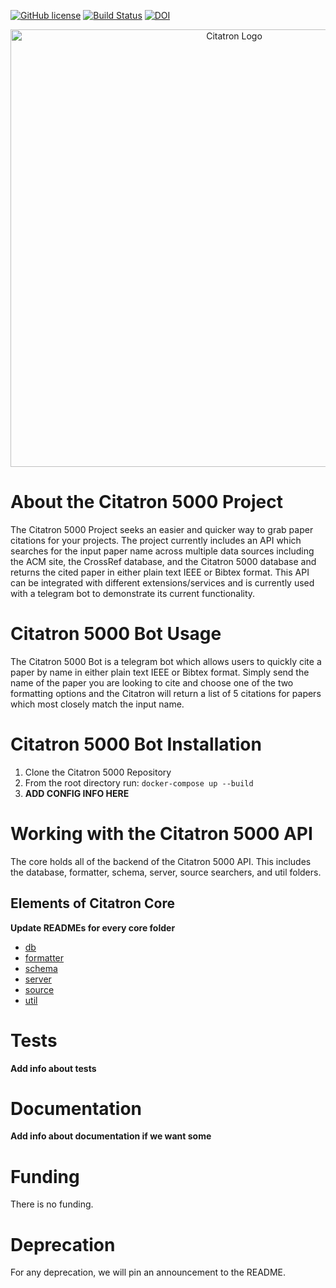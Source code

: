 
[![GitHub license](https://img.shields.io/github/license/fall2021-csc510-group40/citatron-5000)](https://github.com/fall2021-csc510-group40/citatron-5000/blob/main/LICENSE)
[![Build Status](https://app.travis-ci.com/fall2021-csc510-group40/Project-1.svg?branch=main)](https://app.travis-ci.com/fall2021-csc510-group40/Project-1)
[![DOI](https://zenodo.org/badge/408212287.svg)](https://zenodo.org/badge/latestdoi/408212287)


<p align="center">
<img src="https://user-images.githubusercontent.com/43625082/135329921-51eeb5d9-b077-4a65-b130-bb4f7c327e53.png" alt="Citatron Logo" style="width:700px;"/>
</p>

# About the Citatron 5000 Project
The Citatron 5000 Project seeks an easier and quicker way to grab paper citations for your projects. The project currently includes an API which searches for the input paper name across multiple data sources including the ACM site, the CrossRef database, and the Citatron 5000 database and returns the cited paper in either plain text IEEE or Bibtex format. This API can be integrated with different extensions/services and is currently used with a telegram bot to demonstrate its current functionality.

# Citatron 5000 Bot Usage
The Citatron 5000 Bot is a telegram bot which allows users to quickly cite a paper by name in either plain text IEEE or Bibtex format. Simply send the name of the paper you are looking to cite and choose one of the two formatting options and the Citatron will return a list of 5 citations for papers which most closely match the input name.

# Citatron 5000 Bot Installation
1. Clone the Citatron 5000 Repository
2. From the root directory run: `docker-compose up --build`
3. **ADD CONFIG INFO HERE**

# Working with the Citatron 5000 API
The core holds all of the backend of the Citatron 5000 API. This includes the database, formatter, schema, server, source searchers, and util folders.

## Elements of Citatron Core
**Update READMEs for every core folder**  
* [db](/docs/db.md)  
* [formatter](/docs/formatter.md)  
* [schema](/docs/schema.md)  
* [server](/docs/server.md)  
* [source](/docs/source.md) 
* [util](/docs/util.md)  

# Tests
**Add info about tests**

# Documentation
**Add info about documentation if we want some**

# Funding

There is no funding.

# Deprecation

For any deprecation, we will pin an announcement to the README. 
